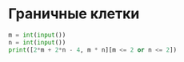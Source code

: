 # Граничные клетки

```python
m = int(input())
n = int(input())
print([2*m + 2*n - 4, m * n][m <= 2 or n <= 2])
```
